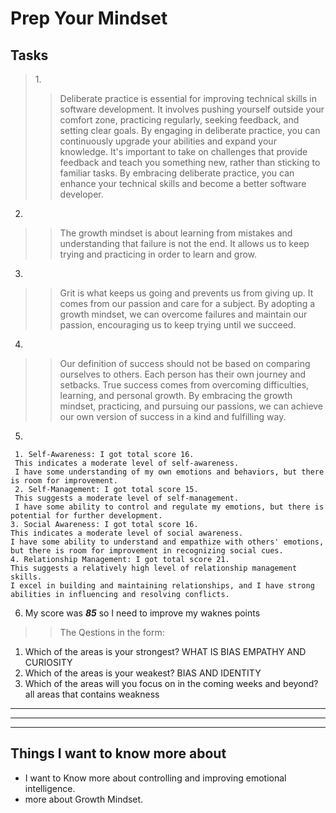 # Prep Your Mindset

## Tasks

>1.<br/>
>> Deliberate practice is essential for improving technical skills in software development. It involves pushing yourself outside your comfort zone, practicing regularly, seeking feedback, and setting clear goals. By engaging in deliberate practice, you can continuously upgrade your abilities and expand your knowledge. It's important to take on challenges that provide feedback and teach you something new, rather than sticking to familiar tasks. By embracing deliberate practice, you can enhance your technical skills and become a better software developer. <br/>
2.
>> The growth mindset is about learning from mistakes and understanding that failure is not the end. It allows us to keep trying and practicing in order to learn and grow.<br/>
3.
>> Grit is what keeps us going and prevents us from giving up. It comes from our passion and care for a subject. By adopting a growth mindset, we can overcome failures and maintain our passion, encouraging us to keep trying until we succeed.<br/>
4.
>> Our definition of success should not be based on comparing ourselves to others. Each person has their own journey and setbacks. True success comes from overcoming difficulties, learning, and personal growth. By embracing the growth mindset, practicing, and pursuing our passions, we can achieve our own version of success in a kind and fulfilling way.<br/>
5.
>>
```
 1. Self-Awareness: I got total score 16.
 This indicates a moderate level of self-awareness. 
 I have some understanding of my own emotions and behaviors, but there is room for improvement. 
 2. Self-Management: I got total score 15. 
 This suggests a moderate level of self-management. 
 I have some ability to control and regulate my emotions, but there is potential for further development.
3. Social Awareness: I got total score 16. 
This indicates a moderate level of social awareness. 
I have some ability to understand and empathize with others' emotions, but there is room for improvement in recognizing social cues.
4. Relationship Management: I got total score 21. 
This suggests a relatively high level of relationship management skills. 
I excel in building and maintaining relationships, and I have strong abilities in influencing and resolving conflicts.
```
6.  My score was ***85*** so I need to improve my waknes points <br/> 
>> The Qestions in the form:
1. Which of the areas is your strongest? 
WHAT IS BIAS 
EMPATHY AND CURIOSITY
 2. Which of the areas is your weakest?
BIAS AND IDENTITY
 3. Which of the areas will you focus on in the coming weeks and beyond?
all areas that contains weakness 

_________
_________
_________

## Things I want to know more about

 * I want to Know more about controlling and improving emotional intelligence.
 * more about Growth Mindset.